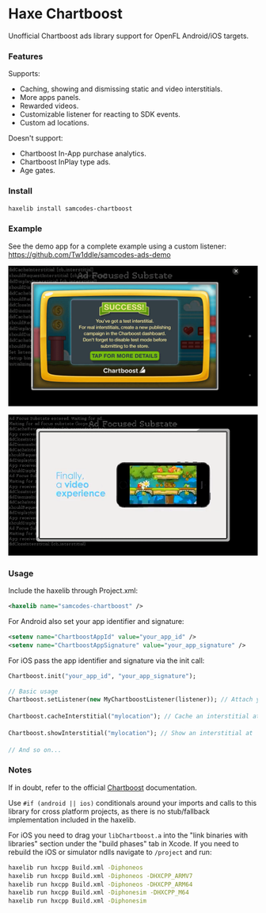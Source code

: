 # Haxe Chartboost

Unofficial Chartboost ads library support for OpenFL Android/iOS targets.

### Features ###

Supports:
* Caching, showing and dismissing static and video interstitials.
* More apps panels.
* Rewarded videos.
* Customizable listener for reacting to SDK events.
* Custom ad locations.

Doesn't support:
* Chartboost In-App purchase analytics.
* Chartboost InPlay type ads.
* Age gates.

### Install ###

```bash
haxelib install samcodes-chartboost
```

### Example ###

See the demo app for a complete example using a custom listener: https://github.com/Tw1ddle/samcodes-ads-demo

![Screenshot of demo app](https://github.com/Tw1ddle/samcodes-ads-demo/blob/master/screenshots/chartboost-interstitial.png?raw=true "Demo app")

![Screenshot of demo app](https://github.com/Tw1ddle/samcodes-ads-demo/blob/master/screenshots/chartboost-video.png?raw=true "Demo app")

### Usage ###

Include the haxelib through Project.xml:
```xml
<haxelib name="samcodes-chartboost" />
```

For Android also set your app identifier and signature:
```xml
<setenv name="ChartboostAppId" value="your_app_id" />
<setenv name="ChartboostAppSignature" value="your_app_signature" />
```
For iOS pass the app identifier and signature via the init call:
```haxe
Chartboost.init("your_app_id", "your_app_signature");
```

```haxe
// Basic usage
Chartboost.setListener(new MyChartboostListener(listener)); // Attach your own extended ChartboostListener to handle/respond to SDK events like 'shouldDisplayInterstitial', 'didDismissInterstitial' etc.

Chartboost.cacheInterstitial("mylocation"); // Cache an interstitial at 'mylocation'. Locations are added to the Chartboost dashboard automatically.

Chartboost.showInterstitial("mylocation"); // Show an interstitial at 'mylocation'. Will display faster if previously cached (check Chartboost.hasInterstitial()).

// And so on...
```

### Notes ###

If in doubt, refer to the official [Chartboost](https://www.chartboost.com/) documentation.

Use ```#if (android || ios)``` conditionals around your imports and calls to this library for cross platform projects, as there is no stub/fallback implementation included in the haxelib.

For iOS you need to drag your ```libChartboost.a``` into the "link binaries with libraries" section under the "build phases" tab in Xcode. If you need to rebuild the iOS or simulator ndlls navigate to ```/project``` and run:

```bash
haxelib run hxcpp Build.xml -Diphoneos
haxelib run hxcpp Build.xml -Diphoneos -DHXCPP_ARMV7
haxelib run hxcpp Build.xml -Diphoneos -DHXCPP_ARM64
haxelib run hxcpp Build.xml -Diphonesim -DHXCPP_M64
haxelib run hxcpp Build.xml -Diphonesim
```